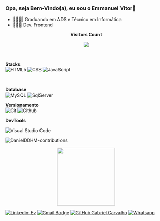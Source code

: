 ### Opa, seja Bem-Vindo(a), eu sou o Emmanuel Vitor👋

- 🧑🏾‍🎓| Graduando em ADS e Técnico em Informática <br>
- 👨🏿‍💻 Dev. Frontend <br>


<div align="center">
<p align="center"><b>Visitors Count</b></p>  
<p align="center"><img align="center" src="https://profile-counter.glitch.me/gcarvalhof/count.svg"/><p> 
</div><br>

  **Stacks**<br>
  ![HTML5](https://img.shields.io/badge/-HTML5-333333?style=flat-square&logo=HTML5)
  ![CSS](https://img.shields.io/badge/-CSS-333333?style=flat-square&logo=CSS3&logoColor=1572B6)
  ![JavaScript](https://img.shields.io/badge/-JavaScript-333333?style=flat-square&logo=javascript)
  
  <br>
  
  **Database**<br>
  ![MySQL](https://img.shields.io/badge/-MySQL-333333?style=flat-square&logo=mysql)
  ![SqlServer](https://img.shields.io/badge/-SqlLite-333333?style=flat-square&logo=sqlite)
  <br>
  
  **Versionamento**<br>
  ![Git](https://img.shields.io/badge/-Git-333333?style=flat-square&logo=git)
  ![Github](https://img.shields.io/badge/-Github-333333?style=flat-square&logo=Github)
  <br>
  
  **DevTools**<br>
 
  ![Visual Studio Code](https://img.shields.io/badge/-Visual%20Studio%20Code-333333?style=flat-square&logo=visual-studio-code&logoColor=007ACC)
 


![DanielDDHM-contributions](https://activity-graph.herokuapp.com/graph?username=gcarvalhof&theme=react-dark)
<div align="center">
  <a href="https://github.com/gcarvalhof">
  <img height="180em" src="https://github-readme-stats.vercel.app/api?username=gcarvalhof&count_private=true&show_icons=true&custom_title=Github%20Status&show=issues&theme=great-gatsby"/>
</div>

[![Linkedin: Ev](https://img.shields.io/badge/LinkedIn-0077B5?style=for-the-badge&logo=linkedin&logoColor=white)](https://www.linkedin.com/in/gcarvalhof/)
[![Gmail Badge](https://img.shields.io/badge/Gmail-D14836?style=for-the-badge&logo=gmail&logoColor=white)](mailto:gcarvalhof@gmail.com)
[![GitHub Gabriel Carvalho](https://img.shields.io/badge/GitHub-100000?style=for-the-badge&logo=github&logoColor=white)](https://github.com/gcarvalhof)
[![Whatsapp](https://img.shields.io/badge/WhatsApp-25D366?style=for-the-badge&logo=whatsapp&logoColor=white)](https://wa.me/5571996821835)


